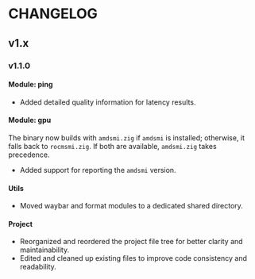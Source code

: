 # CHANGELOG

## v1.x

### v1.1.0

#### Module: ping

- Added detailed quality information for latency results.

#### Module: gpu

The binary now builds with `amdsmi.zig` if `amdsmi` is installed; otherwise, it falls back to `rocmsmi.zig`.
If both are available, `amdsmi.zig` takes precedence.

- Added support for reporting the `amdsmi` version.

#### Utils

- Moved waybar and format modules to a dedicated shared directory.

#### Project

- Reorganized and reordered the project file tree for better clarity and maintainability.
- Edited and cleaned up existing files to improve code consistency and readability.
